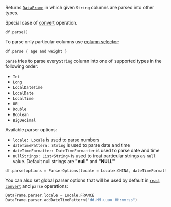 [//]: # (title: parse)
<!---IMPORT org.jetbrains.kotlinx.dataframe.samples.api.Modify-->

Returns [`DataFrame`](DataFrame.md) in which given `String` columns are parsed into other types.

Special case of [convert](convert.md) operation.

<!---FUN parseAll-->

```kotlin
df.parse()
```

<dataFrame src="org.jetbrains.kotlinx.dataframe.samples.api.Modify.parseAll.html"/>
<!---END-->

To parse only particular columns use [column selector](ColumnSelectors.md):

<!---FUN parseSome-->

```kotlin
df.parse { age and weight }
```

<dataFrame src="org.jetbrains.kotlinx.dataframe.samples.api.Modify.parseSome.html"/>
<!---END-->

`parse` tries to parse every`String` column into one of supported types in the following order:
* `Int`
* `Long`
* `LocalDateTime`
* `LocalDate`
* `LocalTime`
* `URL`
* `Double`
* `Boolean`
* `BigDecimal`

Available parser options:
* `locale: Locale` is used to parse numbers
* `dateTimePattern: String` is used to parse date and time
* `dateTimeFormatter: DateTimeFormatter` is used to parse date and time
* `nullStrings: List<String>` is used to treat particular strings as `null` value. Default null strings are **"null"** and **"NULL"**

<!---FUN parseWithOptions-->

```kotlin
df.parse(options = ParserOptions(locale = Locale.CHINA, dateTimeFormatter = DateTimeFormatter.ISO_WEEK_DATE))
```

<dataFrame src="org.jetbrains.kotlinx.dataframe.samples.api.Modify.parseWithOptions.html"/>
<!---END-->

You can also set global parser options that will be used by default in [`read`](read.md), [`convert`](convert.md) and `parse` operations:

<!---FUN globalParserOptions-->

```kotlin
DataFrame.parser.locale = Locale.FRANCE
DataFrame.parser.addDateTimePattern("dd.MM.uuuu HH:mm:ss")
```

<!---END-->
